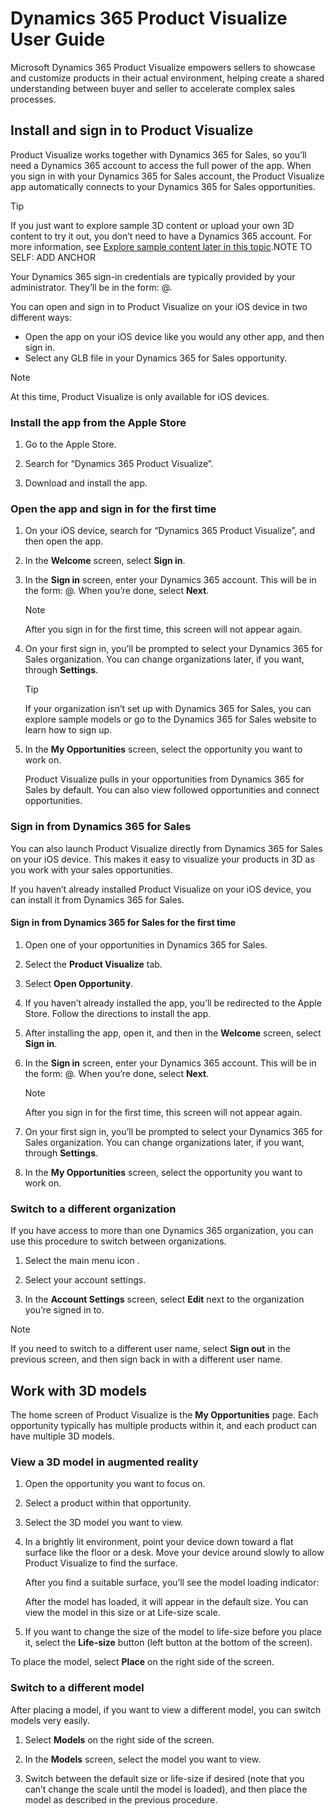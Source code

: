 

# Dynamics 365 Product Visualize User Guide

Microsoft Dynamics 365 Product Visualize empowers sellers to showcase and customize products in their   actual environment, 
helping create a shared understanding between buyer and seller to accelerate complex sales processes.

## Install and sign in to Product Visualize

Product Visualize works together with Dynamics 365 for Sales, so you’ll need a Dynamics 365 account to access the full power of the app.    When you sign in with your Dynamics 365  for Sales account, the Product Visualize app automatically connects to your Dynamics 365 for Sales opportunities.

> [!TIP]
> If you just want to explore sample 3D content or upload your own 3D content to try it out, you don’t need to have a Dynamics 365 account. For more information, see [Explore sample content later in this topic]().NOTE TO SELF: ADD ANCHOR

Your Dynamics 365 sign-in credentials are typically provided by your administrator. They’ll be in the form: <username>@<domainname>. 
  
You can open and sign in to Product Visualize on your iOS device in two different ways:

- Open the app on your iOS device like you would any other app, and then sign in.
- Select any GLB file in your Dynamics 365 for Sales opportunity.

> [!NOTE]
> At this time, Product Visualize is only available for iOS devices.

### Install the app from the Apple Store  

1.	Go to the Apple Store.

2.	Search for “Dynamics 365 Product Visualize”.

3.	Download and install the app.

### Open the app and sign in for the first time

1.	On your iOS device, search for “Dynamics 365 Product Visualize”, and then open the app.

2.	In the **Welcome** screen, select **Sign in**. 
 
3.	In the **Sign in** screen, enter your Dynamics 365 account. This will be in the form: <username>@<domainname>. When you’re done, select **Next**.  
 
    > [!NOTE]
    > After you sign in for the first time, this screen will not appear again.

4.	On your first sign in, you’ll be prompted to select your Dynamics 365 for Sales organization. You can change organizations later, if you want, through **Settings**.  
 
    > [!TIP]
    > If your organization isn’t set up with Dynamics 365 for Sales, you can explore sample models or go to the Dynamics 365 for Sales website to learn how to sign up.  

5.	In the **My Opportunities** screen, select the opportunity you want to work on.  
 
    Product Visualize pulls in your opportunities from Dynamics 365 for Sales by default. You can also view followed opportunities and connect opportunities.
    
### Sign in from Dynamics 365 for Sales

You can also launch Product Visualize directly from Dynamics 365 for Sales on your iOS device. This makes it easy to visualize your products in 3D as you work with your sales opportunities. 

If you haven’t already installed Product Visualize on your iOS device, you can install it from Dynamics 365 for Sales.

#### Sign in from Dynamics 365 for Sales for the first time

1.	Open one of your opportunities in Dynamics 365 for Sales.

2.	Select the **Product Visualize** tab. 

3.	Select **Open Opportunity**.
 
4.	If you haven’t already installed the app, you’ll be redirected to the Apple Store. Follow the directions to install the app.

5.	After installing the app, open it, and then in the **Welcome** screen, select **Sign in**. 
 
6.	In the **Sign in** screen, enter your Dynamics 365 account. This will be in the form: <username>@<domainname>. When you’re done, select **Next**.
 
    > [!NOTE]
    > After you sign in for the first time, this screen will not appear again.
    
7.	On your first sign in, you’ll be prompted to select your Dynamics 365 for Sales organization. You can change organizations later, if you want, through **Settings**.
 
8.	In the **My Opportunities** screen, select the opportunity you want to work on.
 
### Switch to a different organization

If you have access to more than one Dynamics 365 organization,  you can use this procedure to switch between organizations.

1.	Select the main menu icon  .

2.	Select your account settings.  
  
3.	In the **Account Settings** screen, select **Edit** next to the organization you’re signed in to.
 
> [!NOTE]
> If you need to switch to a different user name, select **Sign out** in the previous screen, and then sign back in with a different user name.

## Work with 3D models

The home screen of Product Visualize is the **My Opportunities** page. Each opportunity typically has multiple products within it, and each product can have multiple 3D models. 

### View a 3D model in augmented reality 

1.	Open the opportunity you want to focus on.

2.	Select a product within that opportunity.

3.	Select the 3D model you want to view.

4.	In a brightly lit environment, point your device down toward a flat surface like the floor or a desk. Move your device around slowly to allow Product Visualize to find the surface. 

    After you find a suitable surface, you’ll see the model loading indicator:
 
    After the model has loaded, it will appear in the default size. You can view the model in this size or at Life-size scale. 

5.	If you want to change the size of the model to life-size before you place it, select the **Life-size** button (left button at the bottom of the screen). 
  
To place the model, select **Place** on the right side of the screen.

### Switch to a different model

After placing a model, if you want to view a different model, you can switch models very easily.

1.	Select **Models** on the right side of the screen.
 
2.	In the **Models** screen, select the model you want to view.
 
3.	Switch between the default size or life-size if desired (note that you can’t change the scale until the model is loaded), and then place the model as described in the previous procedure.  

 


